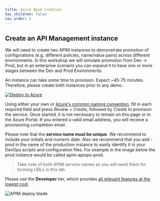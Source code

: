 ```yaml
---
title: Azure Apim Creation
has_children: false
nav_order: 2
---
```



## Create an API Management instance

We will need to create two APIM instances to demonstrate promotion of configurations (e.g. different policies, name/value pairs) across different environments. In this workshop we will simulate promotion from Dev -> Prod, but in an enterprise scenario you can expand it to have one or more stages between the Dev and Prod Environments. 

An instance can take some time to provision. Expect ~45-75 minutes. Therefore, please create both instances prior to any demo.

[![Deploy to Azure](https://aka.ms/deploytoazurebutton)](https://portal.azure.com/#create/Microsoft.ApiManagement)

Using either your own or [Azure's common naming convention](https://docs.microsoft.com/en-us/azure/cloud-adoption-framework/ready/azure-best-practices/resource-naming), fill in each required field and press *Review + Create*, followed by *Create* to provision the service. Once started, it is not necessary to remain on this page or in the Azure Portal. If you entered a valid email address, you will receive a provisioning completion email.

Please note that the **service name must be unique**. We recommend to include your initials and numeric date. Also we recommend that you add -prod in the name of the production instance to easily identify it in your DevOps scripts and configuration files. For example in the image below the prod instance would be called apim-apiops-prod.

> Take note of both APIM service names as you will need them for forming URLs in this lab.

Please use the **Developer** tier, which provides [all relevant features at the lowest cost](https://azure.microsoft.com/en-us/pricing/details/api-management/#pricing). 

![APIM deploy blade](../../assets/images/apim-deploy-blade.png)
